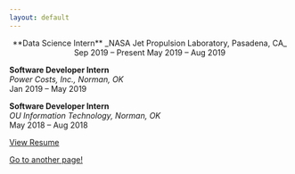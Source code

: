 ```yaml
---
layout: default
---
```

<p style="text-align: center;">
**Data Science Intern**  
_NASA Jet Propulsion Laboratory, Pasadena, CA_  
Sep 2019 – Present  
May 2019 – Aug 2019  

**Software Developer Intern**  
_Power Costs, Inc., Norman, OK_  
Jan 2019 – May 2019  

**Software Developer Intern**  
_OU Information Technology, Norman, OK_  
May 2018 – Aug 2018  

[View Resume](/assets/files/SMYERS2020.pdf)

[Go to another page!](./another-page.html)
</p>
